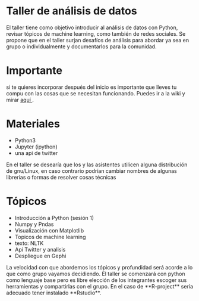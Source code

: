 Taller de análisis de datos
===========================

<p>
El taller tiene como objetivo introducir al análisis de datos con Python, revisar tópicos de machine learning, como también de redes sociales. Se propone que en el taller surjan desafíos de análisis para abordar ya sea en grupo o individualmente y documentarlos para la comunidad. 
</p>

# Importante

si te quieres incorporar después del inicio es importante que lleves tu compu con las cosas que se necesitan funcionando. Puedes ir a la wiki y mirar <a href="https://github.com/vladimirAvilaProsser/taller_datos/wiki/Requisitos-e-instalaci%C3%B3n"> aquí </a>.


Materiales
==========
<ul>
    <li> Python3 </li>
    <li> Jupyter (ipython) </li>
    <li> una api de twitter </li>

</ul>

En el taller se desearía que los y las asistentes utilicen alguna distribución de gnu/Linux, en caso contrario podrían cambiar nombres de algunas librerías o formas de resolver cosas técnicas



Tópicos
=======

<ul>
    <li> Introducción a Python (sesión 1) </li>
    <li> Numpy y Pndas </li>
    <li> Visualización con Matplotlib </li>
    <li> Topicos de machine learning </li>
    <li> texto: NLTK </li>
    <li> Api Twitter y analisis </li>
    <li> Despliegue en Gephi </li>

</ul>
<p>
La velocidad con que abordemos los tópicos y profundidad será acorde a lo que como grupo vayamos decidiendo. El taller se comenzará con python como lenguaje base pero es libre elección de los integrantes escoger sus herramientas y compartirlas con el grupo. En el caso de **R-project** sería adecuado tener instalado **Rstudio**. 
</p>

